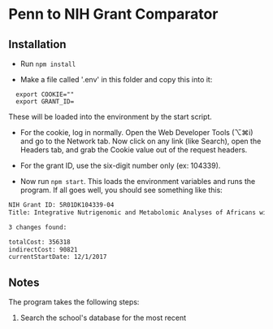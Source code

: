 # Penn to NIH Grant Comparator

## Installation

- Run `npm install`

- Make a file called '.env' in this folder and copy this into it:

```env
  export COOKIE=""
  export GRANT_ID=
```

These will be loaded into the environment by the start script.

- For the cookie, log in normally.  Open the Web Developer Tools (⌥⌘i) and go to the Network tab.  Now click on any link (like Search), open the Headers tab, and grab the Cookie value out of the request headers.

- For the grant ID, use the six-digit number only (ex: 104339).

- Now run `npm start`.  This loads the environment variables and runs the program.  If all goes well, you should see something like this:

```zsh
NIH Grant ID: 5R01DK104339-04
Title: Integrative Nutrigenomic and Metabolomic Analyses of Africans with Variable Diets

3 changes found:

totalCost: 356318
indirectCost: 90821
currentStartDate: 12/1/2017
```

## Notes

The program takes the following steps:

1. Search the school's database for the most recent
